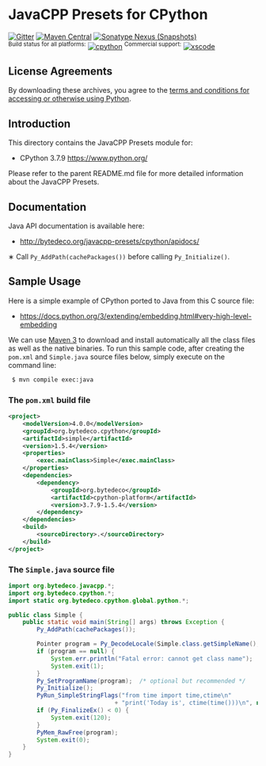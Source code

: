 JavaCPP Presets for CPython
===========================

[![Gitter](https://badges.gitter.im/bytedeco/javacpp.svg)](https://gitter.im/bytedeco/javacpp) [![Maven Central](https://maven-badges.herokuapp.com/maven-central/org.bytedeco/cpython/badge.svg)](https://maven-badges.herokuapp.com/maven-central/org.bytedeco/cpython) [![Sonatype Nexus (Snapshots)](https://img.shields.io/nexus/s/https/oss.sonatype.org/org.bytedeco/cpython.svg)](http://bytedeco.org/builds/)  
<sup>Build status for all platforms:</sup> [![cpython](https://github.com/saudet/javacpp-presets/workflows/cpython/badge.svg)](https://github.com/saudet/javacpp-presets/actions?query=workflow%3Acpython)  <sup>Commercial support:</sup> [![xscode](https://img.shields.io/badge/Available%20on-xs%3Acode-blue?style=?style=plastic&logo=appveyor&logo=data:image/png;base64,iVBORw0KGgoAAAANSUhEUgAAAEAAAABACAMAAACdt4HsAAAAGXRFWHRTb2Z0d2FyZQBBZG9iZSBJbWFnZVJlYWR5ccllPAAAAAZQTFRF////////VXz1bAAAAAJ0Uk5T/wDltzBKAAAAlUlEQVR42uzXSwqAMAwE0Mn9L+3Ggtgkk35QwcnSJo9S+yGwM9DCooCbgn4YrJ4CIPUcQF7/XSBbx2TEz4sAZ2q1RAECBAiYBlCtvwN+KiYAlG7UDGj59MViT9hOwEqAhYCtAsUZvL6I6W8c2wcbd+LIWSCHSTeSAAECngN4xxIDSK9f4B9t377Wd7H5Nt7/Xz8eAgwAvesLRjYYPuUAAAAASUVORK5CYII=)](https://xscode.com/bytedeco/javacpp-presets)


License Agreements
------------------
By downloading these archives, you agree to the [terms and conditions for accessing or otherwise using Python](https://docs.python.org/3/license.html).


Introduction
------------
This directory contains the JavaCPP Presets module for:

 * CPython 3.7.9  https://www.python.org/

Please refer to the parent README.md file for more detailed information about the JavaCPP Presets.


Documentation
-------------
Java API documentation is available here:

 * http://bytedeco.org/javacpp-presets/cpython/apidocs/

&lowast; Call `Py_AddPath(cachePackages())` before calling `Py_Initialize()`.


Sample Usage
------------
Here is a simple example of CPython ported to Java from this C source file:

 * https://docs.python.org/3/extending/embedding.html#very-high-level-embedding

We can use [Maven 3](http://maven.apache.org/) to download and install automatically all the class files as well as the native binaries. To run this sample code, after creating the `pom.xml` and `Simple.java` source files below, simply execute on the command line:
```bash
 $ mvn compile exec:java
```

### The `pom.xml` build file
```xml
<project>
    <modelVersion>4.0.0</modelVersion>
    <groupId>org.bytedeco.cpython</groupId>
    <artifactId>simple</artifactId>
    <version>1.5.4</version>
    <properties>
        <exec.mainClass>Simple</exec.mainClass>
    </properties>
    <dependencies>
        <dependency>
            <groupId>org.bytedeco</groupId>
            <artifactId>cpython-platform</artifactId>
            <version>3.7.9-1.5.4</version>
        </dependency>
    </dependencies>
    <build>
        <sourceDirectory>.</sourceDirectory>
    </build>
</project>
```

### The `Simple.java` source file
```java
import org.bytedeco.javacpp.*;
import org.bytedeco.cpython.*;
import static org.bytedeco.cpython.global.python.*;

public class Simple {
    public static void main(String[] args) throws Exception {
        Py_AddPath(cachePackages());

        Pointer program = Py_DecodeLocale(Simple.class.getSimpleName(), null);
        if (program == null) {
            System.err.println("Fatal error: cannot get class name");
            System.exit(1);
        }
        Py_SetProgramName(program);  /* optional but recommended */
        Py_Initialize();
        PyRun_SimpleStringFlags("from time import time,ctime\n"
                              + "print('Today is', ctime(time()))\n", null);
        if (Py_FinalizeEx() < 0) {
            System.exit(120);
        }
        PyMem_RawFree(program);
        System.exit(0);
    }
}
```

